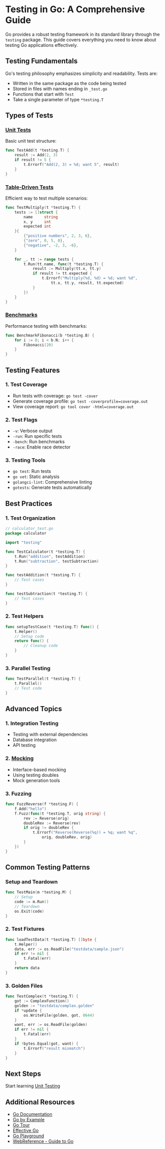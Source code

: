 # Testing in Go: A Comprehensive Guide

Go provides a robust testing framework in its standard library through the `testing` package. This guide covers everything you need to know about testing Go applications effectively.

## Testing Fundamentals

Go's testing philosophy emphasizes simplicity and readability. Tests are:

- Written in the same package as the code being tested
- Stored in files with names ending in `_test.go`
- Functions that start with `Test`
- Take a single parameter of type `*testing.T`

## Types of Tests

### [Unit Tests](6.1_unit_testing.md)

Basic unit test structure:

```go
func TestAdd(t *testing.T) {
    result := Add(2, 3)
    if result != 5 {
        t.Errorf("Add(2, 3) = %d; want 5", result)
    }
}
```

### [Table-Driven Tests](6.2_table_tests.md)

Efficient way to test multiple scenarios:

```go
func TestMultiply(t *testing.T) {
    tests := []struct {
        name     string
        x, y     int
        expected int
    }{
        {"positive numbers", 2, 3, 6},
        {"zero", 0, 5, 0},
        {"negative", -2, 3, -6},
    }

    for _, tt := range tests {
        t.Run(tt.name, func(t *testing.T) {
            result := Multiply(tt.x, tt.y)
            if result != tt.expected {
                t.Errorf("Multiply(%d, %d) = %d; want %d",
                    tt.x, tt.y, result, tt.expected)
            }
        })
    }
}
```

### [Benchmarks](6.3_benchmarking.md)

Performance testing with benchmarks:

```go
func BenchmarkFibonacci(b *testing.B) {
    for i := 0; i < b.N; i++ {
        Fibonacci(20)
    }
}
```

## Testing Features

### 1. Test Coverage

- Run tests with coverage: `go test -cover`
- Generate coverage profile: `go test -coverprofile=coverage.out`
- View coverage report: `go tool cover -html=coverage.out`

### 2. Test Flags

- `-v`: Verbose output
- `-run`: Run specific tests
- `-bench`: Run benchmarks
- `-race`: Enable race detector

### 3. Testing Tools

- `go test`: Run tests
- `go vet`: Static analysis
- `golangci-lint`: Comprehensive linting
- `gotests`: Generate tests automatically

## Best Practices

### 1. Test Organization

```go
// calculator_test.go
package calculator

import "testing"

func TestCalculator(t *testing.T) {
    t.Run("addition", testAddition)
    t.Run("subtraction", testSubtraction)
}

func testAddition(t *testing.T) {
    // Test cases
}

func testSubtraction(t *testing.T) {
    // Test cases
}
```

### 2. Test Helpers

```go
func setupTestCase(t *testing.T) func() {
    t.Helper()
    // Setup code
    return func() {
        // Cleanup code
    }
}
```

### 3. Parallel Testing

```go
func TestParallel(t *testing.T) {
    t.Parallel()
    // Test code
}
```

## Advanced Topics

### 1. Integration Testing

- Testing with external dependencies
- Database integration
- API testing

### 2. [Mocking](6.4_mocking.md)

- Interface-based mocking
- Using testing doubles
- Mock generation tools

### 3. Fuzzing

```go
func FuzzReverse(f *testing.F) {
    f.Add("hello")
    f.Fuzz(func(t *testing.T, orig string) {
        rev := Reverse(orig)
        doubleRev := Reverse(rev)
        if orig != doubleRev {
            t.Errorf("Reverse(Reverse(%q)) = %q; want %q",
                orig, doubleRev, orig)
        }
    })
}
```

## Common Testing Patterns

### Setup and Teardown

```go
func TestMain(m *testing.M) {
    // Setup
    code := m.Run()
    // Teardown
    os.Exit(code)
}
```

### 2. Test Fixtures

```go
func loadTestData(t *testing.T) []byte {
    t.Helper()
    data, err := os.ReadFile("testdata/sample.json")
    if err != nil {
        t.Fatal(err)
    }
    return data
}
```

### 3. Golden Files

```go
func TestComplex(t *testing.T) {
    got := ComplexFunction()
    golden := "testdata/complex.golden"
    if *update {
        os.WriteFile(golden, got, 0644)
    }
    want, err := os.ReadFile(golden)
    if err != nil {
        t.Fatal(err)
    }
    if !bytes.Equal(got, want) {
        t.Errorf("result mismatch")
    }
}
```

## Next Steps

Start learning [Unit Testing](6.1_unit_testing.md)

## Additional Resources

- [Go Documentation](https://go.dev/doc)
- [Go by Example](https://gobyexample.com)
- [Go Tour](https://go.dev/tour/welcome/1)
- [Effective Go](https://go.dev/doc/effective_go)
- [Go Playground](https://go.dev/play)
- [WebReference - Guide to Go](https://webreference.com/go)
